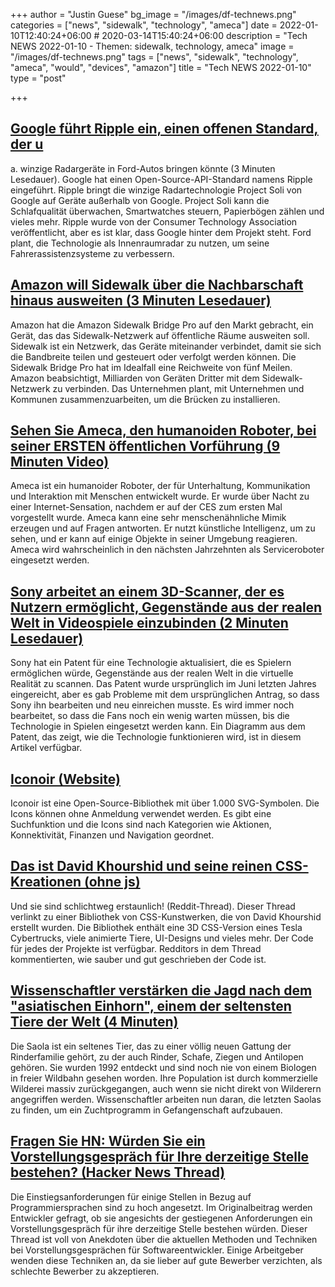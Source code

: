 +++
author = "Justin Guese"
bg_image = "/images/df-technews.png"
categories = ["news", "sidewalk", "technology", "ameca"]
date = 2022-01-10T12:40:24+06:00 # 2020-03-14T15:40:24+06:00
description = "Tech NEWS 2022-01-10 - Themen: sidewalk, technology, ameca"
image = "/images/df-technews.png"
tags = ["news", "sidewalk", "technology", "ameca", "would", "devices", "amazon"]
title = "Tech NEWS 2022-01-10"
type = "post"

+++

## [Google führt Ripple ein, einen offenen Standard, der u](https://www.theverge.com/2022/1/7/22872972/google-ripple-radar-standard-api-soli-ford)

 a. winzige Radargeräte in Ford-Autos bringen könnte (3 Minuten Lesedauer). Google hat einen Open-Source-API-Standard namens Ripple eingeführt. Ripple bringt die winzige Radartechnologie Project Soli von Google auf Geräte außerhalb von Google. Project Soli kann die Schlafqualität überwachen, Smartwatches steuern, Papierbögen zählen und vieles mehr. Ripple wurde von der Consumer Technology Association veröffentlicht, aber es ist klar, dass Google hinter dem Projekt steht. Ford plant, die Technologie als Innenraumradar zu nutzen, um seine Fahrerassistenzsysteme zu verbessern.

## [Amazon will Sidewalk über die Nachbarschaft hinaus ausweiten (3 Minuten Lesedauer)](https://www.theverge.com/2022/1/6/22871031/amazon-launches-ring-sidewalk-bridge-pro)

 Amazon hat die Amazon Sidewalk Bridge Pro auf den Markt gebracht, ein Gerät, das das Sidewalk-Netzwerk auf öffentliche Räume ausweiten soll. Sidewalk ist ein Netzwerk, das Geräte miteinander verbindet, damit sie sich die Bandbreite teilen und gesteuert oder verfolgt werden können. Die Sidewalk Bridge Pro hat im Idealfall eine Reichweite von fünf Meilen. Amazon beabsichtigt, Milliarden von Geräten Dritter mit dem Sidewalk-Netzwerk zu verbinden. Das Unternehmen plant, mit Unternehmen und Kommunen zusammenzuarbeiten, um die Brücken zu installieren.

## [Sehen Sie Ameca, den humanoiden Roboter, bei seiner ERSTEN öffentlichen Vorführung (9 Minuten Video)](https://www.youtube.com/watch?v=LzBUm31Vn3k/1/0100017e43ae65c9-a002ee48-f0b7-4e83-94fe-9f182b807eed-000000/TI7yivmobhgcoMtUhLb8ORqnJv4Qw7IqCKo0tykBIuM=230)

 Ameca ist ein humanoider Roboter, der für Unterhaltung, Kommunikation und Interaktion mit Menschen entwickelt wurde. Er wurde über Nacht zu einer Internet-Sensation, nachdem er auf der CES zum ersten Mal vorgestellt wurde. Ameca kann eine sehr menschenähnliche Mimik erzeugen und auf Fragen antworten. Er nutzt künstliche Intelligenz, um zu sehen, und er kann auf einige Objekte in seiner Umgebung reagieren. Ameca wird wahrscheinlich in den nächsten Jahrzehnten als Serviceroboter eingesetzt werden.

## [Sony arbeitet an einem 3D-Scanner, der es Nutzern ermöglicht, Gegenstände aus der realen Welt in Videospiele einzubinden (2 Minuten Lesedauer)](https://gamerant.com/sony-3d-scanner/)

 Sony hat ein Patent für eine Technologie aktualisiert, die es Spielern ermöglichen würde, Gegenstände aus der realen Welt in die virtuelle Realität zu scannen. Das Patent wurde ursprünglich im Juni letzten Jahres eingereicht, aber es gab Probleme mit dem ursprünglichen Antrag, so dass Sony ihn bearbeiten und neu einreichen musste. Es wird immer noch bearbeitet, so dass die Fans noch ein wenig warten müssen, bis die Technologie in Spielen eingesetzt werden kann. Ein Diagramm aus dem Patent, das zeigt, wie die Technologie funktionieren wird, ist in diesem Artikel verfügbar.

## [Iconoir (Website)](https://iconoir.com/)

 Iconoir ist eine Open-Source-Bibliothek mit über 1.000 SVG-Symbolen. Die Icons können ohne Anmeldung verwendet werden. Es gibt eine Suchfunktion und die Icons sind nach Kategorien wie Aktionen, Konnektivität, Finanzen und Navigation geordnet.

## [Das ist David Khourshid und seine reinen CSS-Kreationen (ohne js)](https://www.reddit.com/r/programming/comments/rzmlon/this_is_david_khourshid_and_his_pure_css_no_js/)

 Und sie sind schlichtweg erstaunlich! (Reddit-Thread). Dieser Thread verlinkt zu einer Bibliothek von CSS-Kunstwerken, die von David Khourshid erstellt wurden. Die Bibliothek enthält eine 3D CSS-Version eines Tesla Cybertrucks, viele animierte Tiere, UI-Designs und vieles mehr. Der Code für jedes der Projekte ist verfügbar. Redditors in dem Thread kommentierten, wie sauber und gut geschrieben der Code ist.

## [Wissenschaftler verstärken die Jagd nach dem "asiatischen Einhorn", einem der seltensten Tiere der Welt (4 Minuten)](https://www.theguardian.com/environment/2022/jan/07/scientists-step-up-hunt-for-asian-unicorn-one-of-worlds-rarest-animals-aoe)

 Die Saola ist ein seltenes Tier, das zu einer völlig neuen Gattung der Rinderfamilie gehört, zu der auch Rinder, Schafe, Ziegen und Antilopen gehören. Sie wurden 1992 entdeckt und sind noch nie von einem Biologen in freier Wildbahn gesehen worden. Ihre Population ist durch kommerzielle Wilderei massiv zurückgegangen, auch wenn sie nicht direkt von Wilderern angegriffen werden. Wissenschaftler arbeiten nun daran, die letzten Saolas zu finden, um ein Zuchtprogramm in Gefangenschaft aufzubauen.

## [Fragen Sie HN: Würden Sie ein Vorstellungsgespräch für Ihre derzeitige Stelle bestehen? (Hacker News Thread)](https://news.ycombinator.com/item?id=29825080/1/0100017e43ae65c9-a002ee48-f0b7-4e83-94fe-9f182b807eed-000000/9EWUQoBXx64PQcGEhm2NHZ21tov7DYmWwaTI1LIGEiI=230)

 Die Einstiegsanforderungen für einige Stellen in Bezug auf Programmiersprachen sind zu hoch angesetzt. Im Originalbeitrag werden Entwickler gefragt, ob sie angesichts der gestiegenen Anforderungen ein Vorstellungsgespräch für ihre derzeitige Stelle bestehen würden. Dieser Thread ist voll von Anekdoten über die aktuellen Methoden und Techniken bei Vorstellungsgesprächen für Softwareentwickler. Einige Arbeitgeber wenden diese Techniken an, da sie lieber auf gute Bewerber verzichten, als schlechte Bewerber zu akzeptieren.

